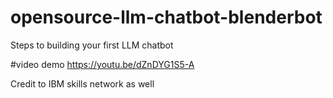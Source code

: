 # opensource-llm-chatbot-blenderbot
Steps to building your first LLM chatbot

#video demo
https://youtu.be/dZnDYG1S5-A

Credit to IBM skills network as well
